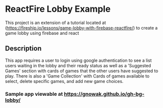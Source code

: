 # ReactFire Lobby Example

This project is an extension of a tutorial located at (https://fireship.io/lessons/game-lobby-with-firebase-reactfire/) to create a game lobby using firebase and react

## Description
This app requires a user to login using google authentication to see a list  users waiting in the lobby and their ready status as well as a 'Suggested Games' section with cards of games that the other users have suggested to play. There is also a 'Game Collection' with Cards of games available to select, delete specific games, and add new game choices.

### Sample app viewable at https://gnowak.github.io/gh-bg-lobby/
